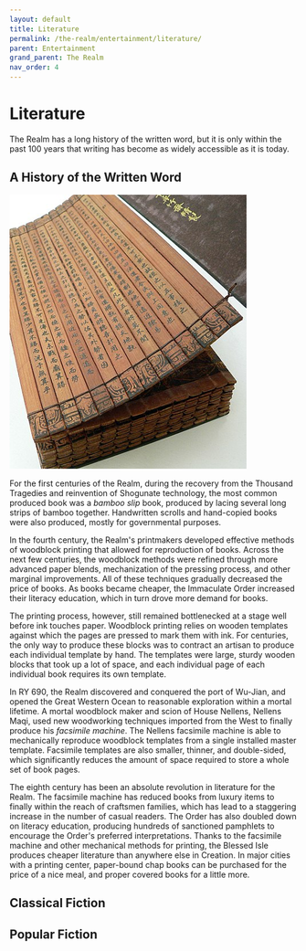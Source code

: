 ```yaml
---
layout: default
title: Literature
permalink: /the-realm/entertainment/literature/
parent: Entertainment
grand_parent: The Realm
nav_order: 4
---
```


# Literature

The Realm has a long history of the written word, but it is only within the past
100 years that writing has become as widely accessible as it is today.

## A History of the Written Word

![A bamboo slip book](../../../assets/entertainment/bamboo-text.jpg)

For the first centuries of the Realm, during the recovery from the Thousand
Tragedies and reinvention of Shogunate technology, the most common produced
book was a _bamboo slip_ book, produced by lacing several long strips of
bamboo together. Handwritten scrolls and hand-copied books were also produced,
mostly for governmental purposes.

In the fourth century, the Realm's printmakers developed effective methods of
woodblock printing that allowed for reproduction of books. Across the next
few centuries, the woodblock methods were refined through more advanced paper
blends, mechanization of the pressing process, and other marginal improvements.
All of these techniques gradually decreased the price of books. As books became
cheaper, the Immaculate Order increased their literacy education, which in turn
drove more demand for books.

The printing process, however, still remained bottlenecked at a stage well
before ink touches paper. Woodblock printing relies on wooden templates against
which the pages are pressed to mark them with ink. For centuries, the only way
to produce these blocks was to contract an artisan to produce each individual
template by hand. The templates were large, sturdy wooden blocks that took up
a lot of space, and each individual page of each individual book requires its
own template.

In RY 690, the Realm discovered and conquered the port of Wu-Jian, and opened
the Great Western Ocean to reasonable exploration within a mortal lifetime. A
mortal woodblock maker and scion of House Nellens, Nellens Maqi, used new
woodworking techniques imported from the West to finally produce his
_facsimile machine_. The Nellens facsimile machine is able to mechanically
reproduce woodblock templates from a single installed master template. Facsimile
templates are also smaller, thinner, and double-sided, which significantly
reduces the amount of space required to store a whole set of book pages.

The eighth century has been an absolute revolution in literature for the Realm.
The facsimile machine has reduced books from luxury items to finally within the
reach of craftsmen families, which has lead to a staggering increase in the
number of casual readers. The Order has also doubled down on literacy education,
producing hundreds of sanctioned pamphlets to encourage the Order's preferred
interpretations. Thanks to the facsimile machine and other mechanical methods
for printing, the Blessed Isle produces cheaper literature than anywhere else
in Creation. In major cities with a printing center, paper-bound chap books can
be purchased for the price of a nice meal, and proper covered books for a little
more.

## Classical Fiction

## Popular Fiction
